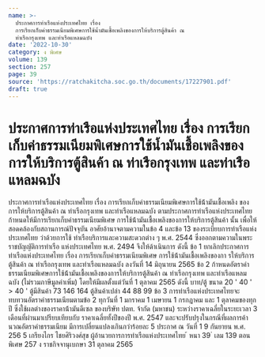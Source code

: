 ```yaml
---
name: >-
  ประกาศการท่าเรือแห่งประเทศไทย เรื่อง
  การเรียกเก็บค่าธรรมเนียมพิเศษการใช้น้ำมันเชื้อเพลิงของการให้บริการตู้สินค้า ณ
  ท่าเรือกรุงเทพ และท่าเรือแหลมฉบัง
date: '2022-10-30'
category: ง พิเศษ
volume: 139
section: 257
page: 39
source: 'https://ratchakitcha.soc.go.th/documents/17227901.pdf'
draft: true
---
```


# ประกาศการท่าเรือแห่งประเทศไทย เรื่อง การเรียกเก็บค่าธรรมเนียมพิเศษการใช้น้ำมันเชื้อเพลิงของการให้บริการตู้สินค้า ณ ท่าเรือกรุงเทพ และท่าเรือแหลมฉบัง

ประกาศการท่าเรือแห่งประเทศไทย เรื่อง การเรียกเก็บค่าธรรมเนียมพิเศษการใช้น้้ามันเชื้อเพลิง ของการให้บริการตู้สินค้า ณ ท่าเรือกรุงเทพ และท่าเรือแหลมฉบัง ตามประกาศการท่าเรือแห่งประเทศไทย ก้าหนดให้มีการเรียกเก็บค่าธรรมเนียมพิเศษ การใช้น้้ามันเชื้อเพลิงของการให้บริการตู้สินค้า นั้น เพื่อให้สอดคล้องกับสถานการณ์ปัจจุบัน อาศัยอ้านาจตามความในข้อ 4 และข้อ 13 ของระเบียบการท่าเรือแห่งประเทศไทย ว่าด้วยการใช้ ท่าเรือบริการและความสะดวกต่าง ๆ พ.ศ. 2544 ซึ่งออกตามความในพระราชบัญญัติการท่าเรือ แห่งประเทศไทย พ.ศ. 2494 จึงให้ด้าเนินการ ดังนี้ ข้อ 1 ยกเลิกประกาศการท่าเรือแห่งประเทศไทย เรื่อง การเรียกเก็บค่าธรรมเนียมพิเศษ การใช้น้้ามันเชื้อเพลิงของกา รให้บริการตู้สินค้า ณ ท่าเรือกรุงเทพ และท่าเรือแหลมฉบัง ลงวันที่ 14 มิถุนายน 2565 ข้อ 2 ก้าหนดอัตราค่าธรรมเนียมพิเศษการใช้น้้ามันเชื้อเพลิงของการให้บริการตู้สินค้า ณ ท่าเรือกรุงเทพ และท่าเรือแหลมฉบัง (ไม่รวมภาษีมูลค่าเพิ่ม) โดยให้มีผลตั้งแต่วันที่ 1 ตุลาคม 2565 ดังนี้ บาท/ตู้ ขนาด 20 ' 40 ' > 40 ' ตู้มีสินค้า 73 146 164 ตู้สินค้าเปล่า 44 88 99 ข้อ 3 การท่าเรือแห่งประเทศไทยจะทบทวนอัตราค่าธรรมเนียมตามข้อ 2 ทุกวันที่ 1 มกราคม 1 เมษายน 1 กรกฎาคม และ 1 ตุลาคมของทุกปี ซึ่งใช้ผลต่างของราคาน้้ามันดีเซล ของบริษัท ปตท. จ้ากัด (มหาชน) ระหว่างราคาเฉลี่ยในระยะเวลา 3 เดือนที่ผ่านมาเปรียบเทียบกับ ราคาเฉลี่ยทั้งปีของปี พ.ศ. 2547 และจะปรับปรุงในกรณีที่ผลการค้านวณอัตราค่าธรรมเนียม มีการเปลี่ยนแปลงเกินกว่าร้อยละ 5 ประกาศ ณ วันที่ 1 9 กันยายน พ.ศ. 256 5 เกรียงไกร ไชยศิริวงศ์สุข ผู้อ้านวยการการท่าเรือแห่งประเทศไทย ้ หนา 39 ่ เลม 139 ตอนพิเศษ 257 ง ราชกิจจานุเบกษา 31 ตุลาคม 2565
